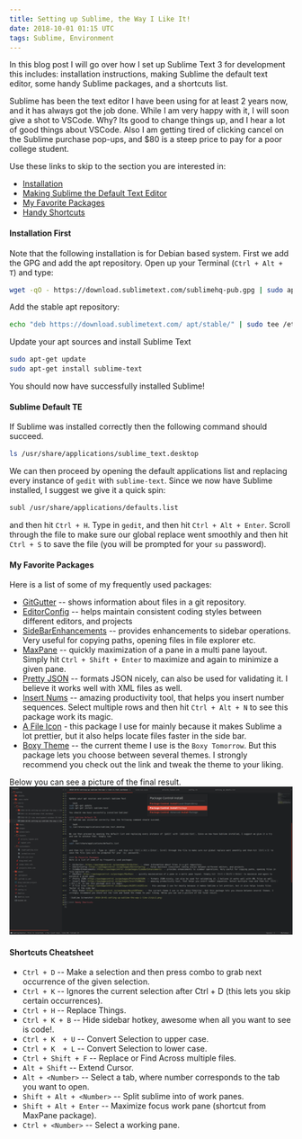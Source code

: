 ```yaml
---
title: Setting up Sublime, the Way I Like It!
date: 2018-10-01 01:15 UTC
tags: Sublime, Environment
---
```


In this blog post I will go over how I set up Sublime Text 3 for development this includes: installation instructions, making Sublime the default text editor, some handy Sublime packages, and a shortcuts list.

Sublime has been the text editor I have been using for at least 2 years now, and it has always got the job done. While I am very happy with it, I will soon give a shot to VSCode. Why? Its good to change things up, and I hear a lot of good things about VSCode. Also I am getting tired of clicking cancel on the Sublime purchase pop-ups, and $80 is a steep price to pay for a poor college student.

Use these links to skip to the section you are interested in:

* [Installation](#installation-first)
* [Making Sublime the Default Text Editor](#sublime-default-te)
* [My Favorite Packages](#my-favorite-packages)
* [Handy Shortcuts](#shortcuts-cheatsheet)

#### Installation First
Note that the following installation is for Debian based system. First we add the GPG and add the apt repository. Open up your Terminal (`Ctrl + Alt + T`) and type: 

```bash
wget -qO - https://download.sublimetext.com/sublimehq-pub.gpg | sudo apt-key add -
```

Add the stable apt repository:

```bash
echo "deb https://download.sublimetext.com/ apt/stable/" | sudo tee /etc/apt/sources.list.d/sublime-text.list
```

Update your apt sources and install Sublime Text

```bash
sudo apt-get update
sudo apt-get install sublime-text
```
You should now have successfully installed Sublime!

#### Sublime Default TE
If Sublime was installed correctly then the following command should succeed.

```bash
ls /usr/share/applications/sublime_text.desktop
```

We can then proceed by opening the default applications list and replacing every instance of `gedit` with `sublime-text`. Since we now have Sublime installed, I suggest we give it a quick spin:

```bash
subl /usr/share/applications/defaults.list
```

and then hit `Ctrl + H`. Type in `gedit`, and then hit `Ctrl + Alt + Enter`. Scroll through the file to make sure our global replace went smoothly and then hit `Ctrl + S` to save the file (you will be prompted for your `su` password).

#### My Favorite Packages
Here is a list of some of my frequently used packages:

* [GitGutter](https://packagecontrol.io/packages/GitGutter) -- shows information about files in a git repository.
* [EditorConfig](https://packagecontrol.io/packages/EditorConfig) -- helps maintain consistent coding styles between different editors, and projects
* [Side​Bar​Enhancements](https://packagecontrol.io/packages/SideBarEnhancements) -- provides enhancements to sidebar operations. Very useful for copying paths, opening files in file explorer etc.
* [MaxPane](https://packagecontrol.io/packages/MaxPane) -- quickly maximization of a pane in a multi pane layout. Simply hit `Ctrl + Shift + Enter` to maximize and again to minimize a given pane.
* [Pretty JSON](https://packagecontrol.io/packages/Pretty%20JSON) -- formats JSON nicely, can also be used for validating it. I believe it works well with XML files as well.
* [Insert Nums](https://packagecontrol.io/packages/Insert%20Nums) -- amazing productivity tool, that helps you insert number sequences. Select multiple rows and then hit `Ctrl + Alt + N` to see this package work its magic.
* [A File Icon](https://packagecontrol.io/packages/A%20File%20Icon) - this package I use for mainly because it makes Sublime a lot prettier, but it also helps locate files faster in the side bar.
* [Boxy Theme](https://packagecontrol.io/packages/Boxy%20Theme) -- the current theme I use is the `Boxy Tomorrow`. But this package lets you choose between several themes. I strongly recommend you check out the link and tweak the theme to your liking.

Below you can see a picture of the final result.
![Sublime Screenshot](2018-10-01-setting-up-sublime-the-way-i-like-it/pic1.png)

#### Shortcuts Cheatsheet

* `Ctrl + D` -- Make a selection and then press combo to grab next occurrence of the given selection.
* `Ctrl + K` -- Ignores the current selection after Ctrl + D (this lets you skip certain occurrences).
* `Ctrl + H` -- Replace Things.
* `Ctrl + K + B` -- Hide sidebar hotkey, awesome when all you want to see is code!.
* `Ctrl + K  + U` -- Convert Selection to upper case.
* `Ctrl + K  + L` -- Convert Selection to lower case.
* `Ctrl + Shift + F` -- Replace or Find Across multiple files.
* `Alt + Shift` -- Extend Cursor.
* `Alt + <Number>` -- Select a tab, where number corresponds to the tab you want to open.
* `Shift + Alt + <Number>` -- Split sublime into <number> of work panes.
* `Shift + Alt + Enter` -- Maximize focus work pane (shortcut from MaxPane package).
* `Ctrl + <Number>` -- Select a working pane.
